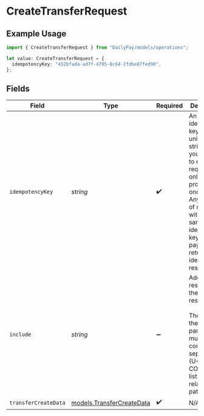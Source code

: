 # CreateTransferRequest

## Example Usage

```typescript
import { CreateTransferRequest } from "DailyPay/models/operations";

let value: CreateTransferRequest = {
  idempotencyKey: "452bfada-ad7f-4795-8c64-2fdbe87fed90",
};
```

## Fields

| Field                                                                                                                                                                                                   | Type                                                                                                                                                                                                    | Required                                                                                                                                                                                                | Description                                                                                                                                                                                             |
| ------------------------------------------------------------------------------------------------------------------------------------------------------------------------------------------------------- | ------------------------------------------------------------------------------------------------------------------------------------------------------------------------------------------------------- | ------------------------------------------------------------------------------------------------------------------------------------------------------------------------------------------------------- | ------------------------------------------------------------------------------------------------------------------------------------------------------------------------------------------------------- |
| `idempotencyKey`                                                                                                                                                                                        | *string*                                                                                                                                                                                                | :heavy_check_mark:                                                                                                                                                                                      | An idempotency key is a unique string that you provide to ensure a request is only processed once.<br/>Any number of requests with the same idempotency key and payload will return an identical response.<br/> |
| `include`                                                                                                                                                                                               | *string*                                                                                                                                                                                                | :heavy_minus_sign:                                                                                                                                                                                      | Add related resources to the response. <br/><br/>The value of the include parameter must be a comma-separated (U+002C COMMA, “,”) list of relationship paths.<br/>                                      |
| `transferCreateData`                                                                                                                                                                                    | [models.TransferCreateData](../../models/transfercreatedata.md)                                                                                                                                         | :heavy_check_mark:                                                                                                                                                                                      | N/A                                                                                                                                                                                                     |